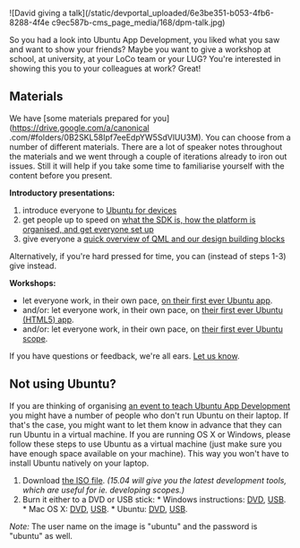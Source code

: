





![David giving a talk](/static/devportal_uploaded/6e3be351-b053-4fb6-8288-4f4e
c9ec587b-cms_page_media/168/dpm-talk.jpg)

So you had a look into Ubuntu App Development, you liked what you saw and want
to show your friends? Maybe you want to give a workshop at school, at
university, at your LoCo team or your LUG? You're interested in showing this
you to your colleagues at work? Great!





## Materials

We have [some materials prepared for you](https://drive.google.com/a/canonical
.com/#folders/0B2SKL58Ipf7eeEdpYW5SdVlUU3M). You can choose from a number of
different materials. There are a lot of speaker notes throughout the materials
and we went through a couple of iterations already to iron out issues. Still
it will help if you take some time to familiarise yourself with the content
before you present.

**Introductory presentations:**

  1. introduce everyone to [Ubuntu for devices](https://docs.google.com/a/canonical.com/presentation/d/1Xa7hNm6iPi5dbfH312m5zvDzEofMMGAAU_zyKyEPzJw/edit?usp=drive_web)
  2. get people up to speed on [what the SDK is, how the platform is organised, and get everyone set up](https://docs.google.com/a/canonical.com/presentation/d/1-OcIOjMSdiLI6JdBbuhobKkxdZRaaggeA-eSOoA5cnE/edit)
  3. give everyone a [quick overview of QML and our design building blocks](https://docs.google.com/a/canonical.com/presentation/d/1KEGJEm4IWr06Rn-rB8q4R6CI_nTcJ94lu_ZbKdEc0ro/edit?usp=drive_web)

Alternatively, if you're hard pressed for time, you can (instead of steps 1-3)
give  instead.

**Workshops:**

  * ​let everyone work, in their own pace, [on their first ever Ubuntu app](https://docs.google.com/a/canonical.com/document/d/1jgn1nJeBjgQO3RzDMZ44wM606u6u02U6bVgtaSHkUA0/edit?usp=drive_web).
  * and/or: let everyone work, in their own pace, on [their first ever Ubuntu (HTML5) app](https://docs.google.com/a/canonical.com/document/d/1ThAiOoD3Wrk4Z5nAWy7pbhKEvsQWPsCq9ZcpN-DzjUM/edit).
  * and/or: let everyone work, in their own pace, on [their first ever Ubuntu scope](https://docs.google.com/a/canonical.com/document/d/1n8t7EcfLkT2nCSm0WZRKL59XM4kCM6ShD_Gv5wz-ofM/edit).

If you have questions or feedback, we're all ears. [Let us
know](http://developer.ubuntu.com/community).





## Not using Ubuntu?

If you are thinking of organising [an event to teach Ubuntu App
Development](/en/community/training/) you might have a number of people who
don't run Ubuntu on their laptop. If that's the case, you might want to let
them know in advance that they can run Ubuntu in a virtual machine. If you are
running OS X or Windows, please follow these steps to use Ubuntu as a virtual
machine (just make sure you have enough space available on your machine). This
way you won't have to install Ubuntu natively on your laptop.

  1. Download [the ISO file](http://people.canonical.com/~dpm/ISO/). _(15.04 will give you the latest development tools, which are useful for ie. developing scopes.)_
  2. Burn it either to a DVD or USB stick: 
    * Windows instructions: [DVD](http://www.ubuntu.com/download/desktop/burn-a-dvd-on-windows), [USB](http://www.ubuntu.com/download/desktop/create-a-usb-stick-on-windows).
    * Mac OS X: [DVD](http://www.ubuntu.com/download/desktop/burn-a-dvd-on-mac-osx), [USB](http://www.ubuntu.com/download/desktop/create-a-usb-stick-on-mac-osx).
    * Ubuntu: [DVD](http://www.ubuntu.com/download/desktop/burn-a-dvd-on-ubuntu), [USB](http://www.ubuntu.com/download/desktop/create-a-usb-stick-on-ubuntu).

_Note:_ The user name on the image is "ubuntu" and the password is "ubuntu" as
well.





